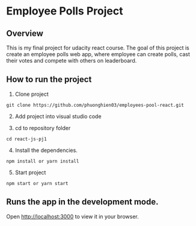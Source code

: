 # Employee Polls Project

## Overview
This is my final project for udacity react course. The goal of this project is create an employee polls web app, where employee can create polls, cast their votes and compete with others on leaderboard.

## How to run the project

1. Clone project
```
git clone https://github.com/phuonghien03/employees-pool-react.git
```

2. Add project into visual studio code

3. cd to repository folder
```
cd react-js-pj1
```

4. Install the dependencies.
```
npm install or yarn install
```
5. Start project
```
npm start or yarn start
```

## Runs the app in the development mode.
Open [http://localhost:3000](http://localhost:3000) to view it in your browser.